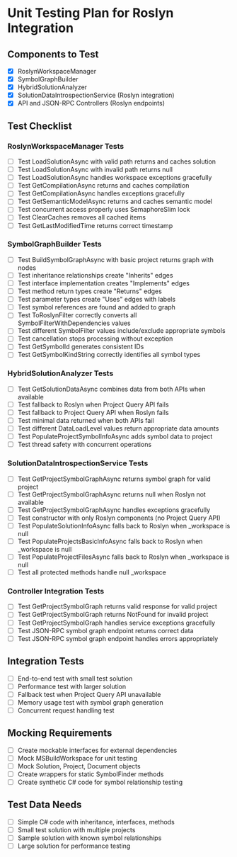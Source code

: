 # Unit Testing Plan for Roslyn Integration

## Components to Test

- [x] RoslynWorkspaceManager
- [x] SymbolGraphBuilder
- [x] HybridSolutionAnalyzer
- [x] SolutionDataIntrospectionService (Roslyn integration)
- [x] API and JSON-RPC Controllers (Roslyn endpoints)

## Test Checklist

### RoslynWorkspaceManager Tests

- [ ] Test LoadSolutionAsync with valid path returns and caches solution
- [ ] Test LoadSolutionAsync with invalid path returns null
- [ ] Test LoadSolutionAsync handles workspace exceptions gracefully
- [ ] Test GetCompilationAsync returns and caches compilation
- [ ] Test GetCompilationAsync handles exceptions gracefully
- [ ] Test GetSemanticModelAsync returns and caches semantic model
- [ ] Test concurrent access properly uses SemaphoreSlim lock
- [ ] Test ClearCaches removes all cached items
- [ ] Test GetLastModifiedTime returns correct timestamp

### SymbolGraphBuilder Tests

- [ ] Test BuildSymbolGraphAsync with basic project returns graph with nodes
- [ ] Test inheritance relationships create "Inherits" edges
- [ ] Test interface implementation creates "Implements" edges
- [ ] Test method return types create "Returns" edges
- [ ] Test parameter types create "Uses" edges with labels
- [ ] Test symbol references are found and added to graph
- [ ] Test ToRoslynFilter correctly converts all SymbolFilterWithDependencies values
- [ ] Test different SymbolFilter values include/exclude appropriate symbols
- [ ] Test cancellation stops processing without exception
- [ ] Test GetSymbolId generates consistent IDs
- [ ] Test GetSymbolKindString correctly identifies all symbol types

### HybridSolutionAnalyzer Tests

- [ ] Test GetSolutionDataAsync combines data from both APIs when available
- [ ] Test fallback to Roslyn when Project Query API fails
- [ ] Test fallback to Project Query API when Roslyn fails
- [ ] Test minimal data returned when both APIs fail
- [ ] Test different DataLoadLevel values return appropriate data amounts
- [ ] Test PopulateProjectSymbolInfoAsync adds symbol data to project
- [ ] Test thread safety with concurrent operations

### SolutionDataIntrospectionService Tests

- [ ] Test GetProjectSymbolGraphAsync returns symbol graph for valid project
- [ ] Test GetProjectSymbolGraphAsync returns null when Roslyn not available
- [ ] Test GetProjectSymbolGraphAsync handles exceptions gracefully
- [ ] Test constructor with only Roslyn components (no Project Query API)
- [ ] Test PopulateSolutionInfoAsync falls back to Roslyn when _workspace is null
- [ ] Test PopulateProjectsBasicInfoAsync falls back to Roslyn when _workspace is null
- [ ] Test PopulateProjectFilesAsync falls back to Roslyn when _workspace is null
- [ ] Test all protected methods handle null _workspace

### Controller Integration Tests

- [ ] Test GetProjectSymbolGraph returns valid response for valid project
- [ ] Test GetProjectSymbolGraph returns NotFound for invalid project
- [ ] Test GetProjectSymbolGraph handles service exceptions gracefully
- [ ] Test JSON-RPC symbol graph endpoint returns correct data
- [ ] Test JSON-RPC symbol graph endpoint handles errors appropriately

## Integration Tests

- [ ] End-to-end test with small test solution
- [ ] Performance test with larger solution
- [ ] Fallback test when Project Query API unavailable
- [ ] Memory usage test with symbol graph generation
- [ ] Concurrent request handling test

## Mocking Requirements

- [ ] Create mockable interfaces for external dependencies
- [ ] Mock MSBuildWorkspace for unit testing
- [ ] Mock Solution, Project, Document objects
- [ ] Create wrappers for static SymbolFinder methods
- [ ] Create synthetic C# code for symbol relationship testing

## Test Data Needs

- [ ] Simple C# code with inheritance, interfaces, methods
- [ ] Small test solution with multiple projects
- [ ] Sample solution with known symbol relationships
- [ ] Large solution for performance testing